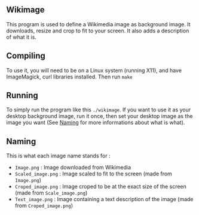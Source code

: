 Wikimage
--------

This program is used to define a Wikimedia image as background image. It downloads, resize and crop to fit to your screen. It also adds a description of what it is.

Compiling
---------

To use it, you will need to be on a Linux system (running X11), and have ImageMagick, curl libraries installed. Then run `make`

Running
-------

To simply run the program like this `./wikimage`. If you want to use it as your desktop background image, run it once, then set your desktop image as the image you want (See [Naming](Naming) for more informations about what is what).

Naming
------

This is what each image name stands for :
- `Image.png` : Image downloaded from Wikimedia
- `Scaled_image.png` : Image scaled to fit to the screen (made from `Image.png`)
- `Croped_image.png` : Image croped to be at the exact size of the screen (made from `Scale_image.png`)
- `Text_image.png` : Image containing a text description of the image (made from `Croped_image.png`)
